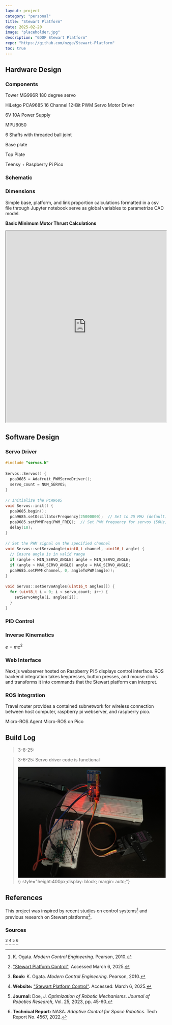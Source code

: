 ```yaml
---
layout: project
category: "personal"
title: "Stewart Platform"
date: 2025-02-20
image: "placeholder.jpg"
description: "6DOF Stewart Platform"
repo: "https://github.com/nzge/Stewart-Platform"
toc: true
---
```



## Hardware Design

### Components
Tower MG996R 180 degree servo

HiLetgo PCA9685 16 Channel 12-Bit PWM Servo Motor Driver

6V 10A Power Supply

MPU6050

6 Shafts with threaded ball joint

Base plate

Top Plate

Teensy + Raspberry Pi Pico


### Schematic


### Dimensions
Simple base, platform, and link proportion calculations formatted in a csv file through Jupyter notebook serve as global variables to parametrize CAD model.

**Basic Minimum Motor Thrust Calculations**
<iframe src="https://nbviewer.org/github/nzge/Drone/blob/main/Motor%20Calcs.ipynb" 
        width="100%" 
        height="600px">
</iframe>


## Software Design


### Servo Driver
```cpp
#include "servos.h"

Servos::Servos() {
  pca9685 = Adafruit_PWMServoDriver();
  servo_count = NUM_SERVOS;
}

// Initialize the PCA9685
void Servos::init() {
  pca9685.begin();
  pca9685.setOscillatorFrequency(25000000);  // Set to 25 MHz (default)
  pca9685.setPWMFreq(PWM_FREQ);  // Set PWM frequency for servos (50Hz)
  delay(10);
}

// Set the PWM signal on the specified channel
void Servos::setServoAngle(uint8_t channel, uint16_t angle) {
  // Ensure angle is in valid range
  if (angle < MIN_SERVO_ANGLE) angle = MIN_SERVO_ANGLE;
  if (angle > MAX_SERVO_ANGLE) angle = MAX_SERVO_ANGLE;
  pca9685.setPWM(channel, 0, angleToPWM(angle));
}

void Servos::setServoAngles(uint16_t angles[]) {
  for (uint8_t i = 0; i < servo_count; i++) {
    setServoAngle(i, angles[i]);
  }
}
```

### PID Control


### Inverse Kinematics
$e=mc^2$

### Web Interface
Next.js webserver hosted on Raspberry Pi 5 displays control interface. ROS backend integration takes keypresses, button presses, and mouse clicks and transforms it into commands that the Stewart platform can interpret. 

### ROS Integration
Travel router provides a contained subnetwork for wireless connection between host computer, raspberry pi webserver, and raspberry pico. 

Micro-ROS Agent
Micro-ROS on Pico

## Build Log

> 3-8-25: 
>
> 

> 3-6-25: Servo driver code is functional
>
> ![Alt text](/assets/media/stewart-platform_media/servo-test.JPG){: 
style="height:400px;display: block; margin: auto;"}

## References

This project was inspired by recent studies on control systems[^1] and previous research on Stewart platforms[^2].

### Sources

[^1]: K. Ogata. *Modern Control Engineering*. Pearson, 2010.  
[^2]: ["Stewart Platform Control"](https://example.com), Accessed March 6, 2025.  
[^3]: **Book:** K. Ogata. *Modern Control Engineering*. Pearson, 2010.  
[^4]: **Website:** ["Stewart Platform Control"](https://example.com). Accessed: March 6, 2025.  
[^5]: **Journal:** Doe, J. *Optimization of Robotic Mechanisms*. *Journal of Robotics Research*, Vol. 25, 2023, pp. 45-60.  
[^6]: **Technical Report:** NASA. *Adaptive Control for Space Robotics*. Tech Report No. 4567, 2022.  

<!-- Hidden references trigger the footnote rendering -->
<span id="hidden-references"> [^3] [^4] [^5] [^6]</span>


